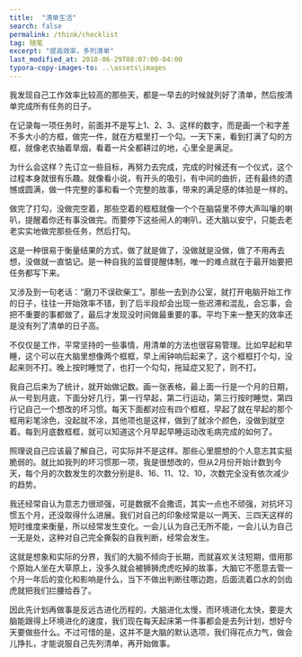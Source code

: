 ```yaml
---
title:  "清单生活"
search: false
permalink: /think/checklist
tag: 随笔
excerpt: "提高效率，多列清单"
last_modified_at: 2018-06-29T08:07:00-04:00
typora-copy-images-to: ..\assets\images
---
```


我发现自己工作效率比较高的那些天，都是一早去的时候就列好了清单，然后按清单完成所有任务的日子。

在记录每一项任务时，前面并不是写上1、2、3、这样的数字，而是画一个和字差不多大小的方框，做完一件，就在方框里打一个勾。一天下来，看到打满了勾的方框，就像老农抽着旱烟，看着一片全都耕过的地，心里全是满足。

为什么会这样？先订立一些目标，再努力去完成，完成的时候还有一个仪式，这个过程本身就很有乐趣。就像看小说，有开头的吸引，有中间的曲折，还有最终的遗憾或圆满，做一件完整的事和看一个完整的故事，带来的满足感的体验是一样的。

做完了打勾，没做完空着，那些空着的框框就像一个个在脑袋里不停大声叫嚷的喇叭，提醒着你还有事没做完。而要停下这些闹人的喇叭，还大脑以安宁，只能去老老实实地做完那些任务，然后打勾。

这是一种很易于衡量结果的方式，做了就是做了，没做就是没做，做了不用再去想，没做就一直惦记。是一种自我的监督提醒体制，唯一的难点就在于最开始要把任务都写下来。

又涉及到一句老话：“磨刀不误砍柴工”。那些一去到办公室，就打开电脑开始工作的日子，往往一开始效率不错，到了后半段却会出现一些迟滞和混乱，会忘事，会把不重要的事都做了，最后才发现没时间做最重要的事。平均下来一整天的效率还是没有列了清单的日子高。

不仅仅是工作，平常坚持的一些事情，用清单的方法也很容易管理。比如早起和早睡，这个可以在大脑里想像两个框框，早上闹钟响后起来了，这个框框打个勾，没起来则不打。晚上按时睡觉了，也打一个勾勾，拖延症又犯了，则不打。

我自己后来为了统计，就开始做记数。画一张表格，最上面一行是一个月的日期，从一号到月底，下面分好几行，第一行早起，第二行运动，第三行按时睡觉，第四行记自己一个想改的坏习惯。每天下面都对应有四个框框，早起了就在早起的那个框用彩笔涂色，没起就不凃，其他项也是这样，做到了就凃个颜色，没做到就空着。每到月底数框框，就可以知道这个月早起早睡运动改毛病完成的如何了。

照理说自己应该最了解自己，可实际并不是这样。那些心里臆想的个人意志其实挺脆弱的。就比如我列的坏习惯那一项，我是很想改的，但从2月份开始计数到今天，每个月的次数发生的次数分别是8、16、11、12、10，次数完全没有依次减少的趋势。

我还经常自认为意志力很顽强，可是数据不会撒谎，其实一点也不顽强，对抗坏习惯五个月，还没取得什么进展。我们对自己的印象经常是以一两天、三四天这样的短时维度来衡量，所以经常发生变化。一会儿认为自己无所不能，一会儿认为自己一无是处，这种对自己完全撕裂的自我判断，经常会发生。

这就是想象和实际的分界，我们的大脑不倾向于长期，而就喜欢关注短期，借用那个原始人坐在大草原上，没多久就会被狮狮虎虎吃掉的故事，大脑它不愿意去管一个月一年后的变化和影响是什么，当下不做出判断往哪边跑，后面流着口水的剑齿虎就把我们拦腰给吞了。

因此先计划再做事是反远古进化历程的，大脑进化太慢，而环境进化太快，要是大脑能跟得上环境进化的速度，我们现在每天起床第一件事都会是去列计划，想好今天要做些什么。不过可惜的是，这并不是大脑的默认选项，我们得花点力气，做会儿挣扎，才能说服自己先列清单，再开始做事。